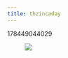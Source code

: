 ```yaml
---
title: thzincaday
---
```


178449044029<figure class="tmblr-full" data-orig-height="1280" data-orig-width="961"><img src="https://78.media.tumblr.com/06a6c41b4609f5b6daa7aa166974fbf9/tumblr_pfma60MHk41qiatw7_540.jpg" data-orig-height="1280" data-orig-width="961"></figure>